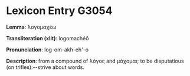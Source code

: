 # Lexicon Entry G3054

**Lemma**: λογομαχέω

**Transliteration (xlit)**: logomachéō

**Pronunciation**: log-om-akh-eh'-o

**Description**:
from a compound of λόγος and μάχομαι; to be disputatious (on trifles):--strive about words.
